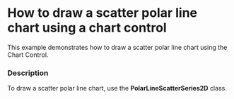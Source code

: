 # How to draw a scatter polar line chart using a chart control


<p>This example demonstrates how to draw a scatter polar line chart using the Chart Control.</p>


<h3>Description</h3>

<p>To draw a scatter polar line chart, use the&nbsp;<strong>PolarLineScatterSeries2D</strong>&nbsp;class.</p>

<br/>


